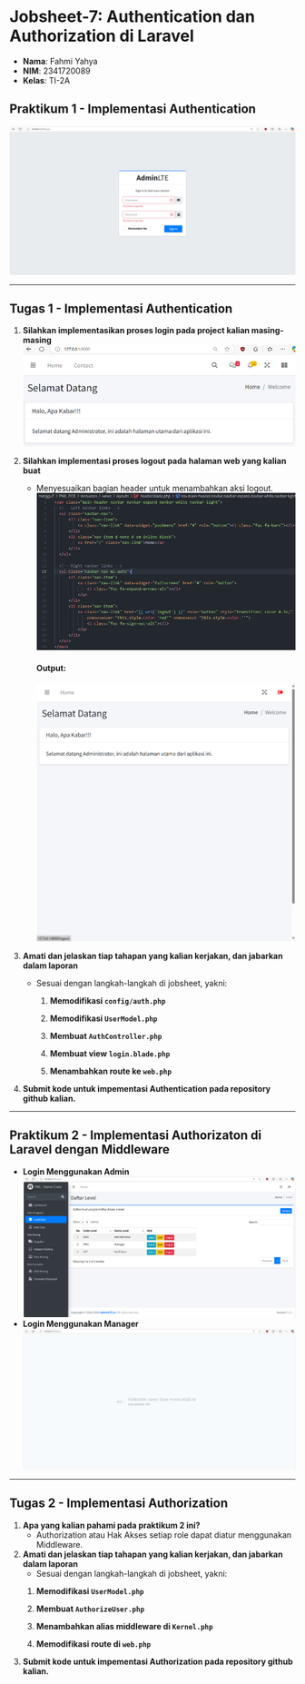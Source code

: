 # Jobsheet-7: Authentication dan Authorization di Laravel
- **Nama**: Fahmi Yahya
- **NIM**: 2341720089
- **Kelas**: TI-2A

## Praktikum 1 - Implementasi Authentication
   ![alt text](ss/1.1.png)

---

## Tugas 1 - Implementasi Authentication
   1. **Silahkan implementasikan proses login pada project kalian masing-masing**
   ![alt text](ss/1.2.png)

   2. **Silahkan implementasi proses logout pada halaman web yang kalian buat**
      - Menyesuaikan bagian header untuk menambahkan aksi logout.
      ![alt text](ss/1.4.2.png)

         #### Output:
         ![alt text](ss/1.3.png)

   3. **Amati dan jelaskan tiap tahapan yang kalian kerjakan, dan jabarkan dalam laporan**
      - Sesuai dengan langkah-langkah di jobsheet, yakni:
         1. **Memodifikasi `config/auth.php`**

         2. **Memodifikasi `UserModel.php`**

         3. **Membuat `AuthController.php`**

         4. **Membuat view `login.blade.php`**

         5. **Menambahkan route ke `web.php`**

   4. **Submit kode untuk impementasi Authentication pada repository github kalian.**

---

## Praktikum 2 - Implementasi Authorizaton di Laravel dengan Middleware
   - **Login Menggunakan Admin**
   ![alt text](ss/2.1.png)
   - **Login Menggunakan Manager**
   ![alt text](ss/2.2.png)

---

## Tugas 2 - Implementasi Authorization
   1. **Apa yang kalian pahami pada praktikum 2 ini?**
      - Authorization atau Hak Akses setiap role dapat diatur menggunakan Middleware.
   2. **Amati dan jelaskan tiap tahapan yang kalian kerjakan, dan jabarkan dalam laporan**
      - Sesuai dengan langkah-langkah di jobsheet, yakni:
      1. **Memodifikasi `UserModel.php`**

      2. **Membuat `AuthorizeUser.php`**

      3. **Menambahkan alias middleware di `Kernel.php`**

      4. **Memodifikasi route di `web.php`**
   3. **Submit kode untuk impementasi Authorization pada repository github kalian.**